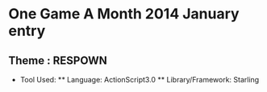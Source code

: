 # One Game A Month 2014 January entry

## Theme : RESPOWN

* Tool Used:
** Language: ActionScript3.0
** Library/Framework: Starling